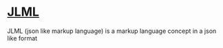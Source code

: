 # [JLML](https://mr9madness.github.io/JLML/)

JLML (json like markup language) is a markup language concept in a json like format
